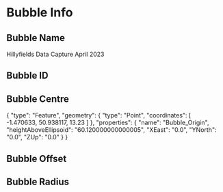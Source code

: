 # Bubble Info

## Bubble Name

Hillyfields Data Capture April 2023

## Bubble ID

## Bubble Centre

{
			"type": "Feature",
			"geometry": {
				"type": "Point",
				"coordinates": [
					-1.470633,
					50.938117,
					13.23
				]
			},
			"properties": {
				"name": "Bubble_Origin",
				"heightAboveEllipsoid": "60.120000000000005",
				"XEast": "0.0",
				"YNorth": "0.0",
				"ZUp": "0.0"
			}
		}

## Bubble Offset

## Bubble Radius
